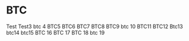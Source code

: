 # BTC
Test
Test3
btc 4
BTC5
BTC6
BTC7
BTC8
BTC9
btc 10
BTC11
BTC12
Btc13
btc14
btc15
BTC 16
BTC 17
BTC 18
btc 19
